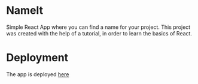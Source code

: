 # NameIt
Simple React App where you can find a name for your project. This project was created with the help of a tutorial, in order to learn the basics of React.

# Deployment
The app is deployed [here](https://christoshadjichristofi.github.io/nameit)

